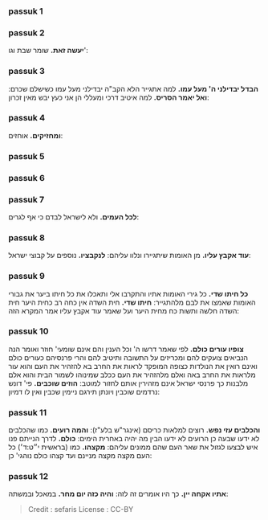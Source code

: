 
### passuk 1

### passuk 2
<b>יעשה זאת.</b> שומר שבת וגו':

### passuk 3
<b>הבדל יבדילני ה' מעל עמו.</b> למה אתגייר הלא הקב"ה יבדילני מעל עמו כשישלם שכרם:
<b>ואל יאמר הסריס.</b> למה איטיב דרכי ומעללי הן אני כעץ יבש מאין זכרון:

### passuk 4
<b>ומחזיקים.</b> אוחזים:

### passuk 5

### passuk 6

### passuk 7
<b>לכל העמים.</b> ולא לישראל לבדם כי אף לגרים:

### passuk 8
<b>עוד אקבץ עליו.</b> מן האומות שיתגיירו ונלוו עליהם:
<b>לנקבציו.</b> נוספים על קבוצי ישראל:

### passuk 9
<b>כל חיתו שדי.</b> כל גירי האומות אתיו והתקרבו אלי ותאכלו את כל חיתו ביער את גבורי האומות שאמצו את לבם מלהתגייר:
<b>חיתו שדי.</b> חית השדה אין כחה רב כחית היער חית השדה חלשה ותשות כח מחית היער ועל שאמר עוד אקבץ עליו אמר המקרא הזה:

### passuk 10
<b>צופיו עורים כולם.</b> לפי שאמר דרשו ה' וכל הענין והם אינם שומעי' חוזר ואומר הנה הנביאים צועקים להם ומכריזים על התשובה ותיטיב להם והרי פרנסיהם כעורים כולם ואינם רואין את הנולדות כצופה המופקד לראות את החרב בא להזהיר את העם והוא עור מלראות את החרב באה ואלם מלהזהיר את העם ככלב שמינוהו לשמור הבית והוא אלם מלבנות כך פרנסי ישראל אינם מזהירין אותם לחזור למוטב:
<b>הוזים שוכבים.</b> פי' דונש נרדמים שוכבין ויונתן תירגם ניימין שכבין ואין לו דמיון:

### passuk 11
<b>והכלבים עזי נפש.</b> רוצים למלאות כריסם (אינגר"ש בלע"ז):
<b>והמה רועים.</b> כמו שהכלבים לא ידעו שבעה כן הרועים לא ידעו הבין מה יהיה באחרית הימים:
<b>כולם.</b> לדרך הנייתם פנו איש לבצעו לגזול את שאר העם שהם ממונים עליהם:
<b>מקצהו.</b> כמו (בראשית י״ט:ד׳) כל העם מקצה מקצה מניינם ועד קצהו כולם נוהגי' כן:

### passuk 12
<b>אתיו אקחה יין.</b> כך היו אומרים זה לזה:
<b>והיה כזה יום מחר.</b> במאכל ובמשתה:

>Credit : sefaris
>License : CC-BY